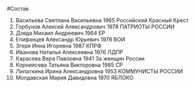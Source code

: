 #Состав
1. Васильева Светлана Васильевна 1965 Российский Красный Крест
2. Горбунов Алексей Александрович 1978 ПАТРИОТЫ РОССИИ
3. Дзяда Михаил Андреевич 1964 ЕР
4. Епифанцев Александр Юрьевич 1978 ВОИ
5. Згеря Инна Игоревна 1987 КПРФ
6. Иванова Наталья Алексеевна 1976 ЛДПР
7. Карасева Вера Павловна 1941 За женщин России
8. Корниясева Татьяна Викторовна 1985 СР
9. Липаткина Ирина Александровна 1953 КОММУНИСТЫ РОССИИ
10. Молдавская Мария Давидовна 1970 ЯБЛОКО
